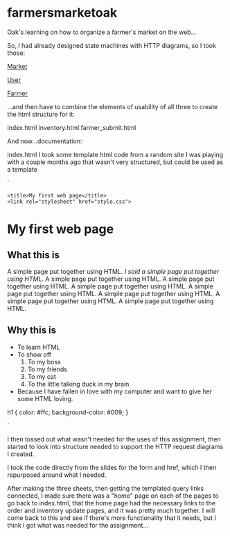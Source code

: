 farmersmarketoak
================

Oak's learning on how to organize a farmer's market on the web...

So, I had already designed state machines with HTTP diagrams, so I took those:

[Market](http://i.imgur.com/hEnrSFw.png?1)

[User](http://i.imgur.com/lsLkRfW.png?1)

[Farmer](http://i.imgur.com/iwqdVZQ.png?1)

...and then have to combine the elements of usability of all three to create the html structure for it:

index.html
inventory.html
farmer_submit.html

And now...documentation:

index.html
I took some template html code from a random site I was playing with a couple months ago that wasn't very structured, but could be used as a template

`
<!DOCTYPE html>
<html>
<head>

    <title>My first web page</title>
    <link rel="stylesheet" href="style.css">
    
</head>
<h1>My first web page</h1>

<h2>What this is</h2>
<p>A simple page put together using HTML. <em>I said a simple page put together using HTML.</em> A simple page put together using HTML. A simple page put together using HTML. A simple page put together using HTML. A simple page put together using HTML. A simple page put together using HTML. A simple page put together using HTML. A simple page put together using HTML.</p>

<h2>Why this is</h2>
<ul>
    <li>To learn HTML</li>
    <li>
        To show off
        <ol>
            <li>To my boss</li>
            <li>To my friends</li>
            <li>To my cat</li>
            <li>To the little talking duck in my brain</li>
        </ol>
    </li>
    <li>Because I have fallen in love with my computer and want to give her some HTML loving.</li>
</ul>

h1 {
    color: #ffc;
    background-color: #009;
}

`

I then tossed out what wasn't needed for the uses of this assignment, then started to look into structure needed to support the HTTP request diagrams I created. 

I took the code directly from the slides for the form and href, which I then repurposed around what I needed. 

After making the three sheets, then getting the templated query links connected, I made sure there was a "home" page on each of the pages to go back to index.html, that the home page had the necessary links to the order and inventory update pages, and it was pretty much together. I will come back to this and see if there's more functionality that it needs, but I think I got what was needed for the assignment...
